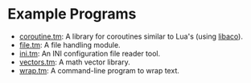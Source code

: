 # Example Programs

- [coroutine.tm](coroutine.tm): A library for coroutines similar to Lua's
  (using [libaco](https://libaco.org)).
- [file.tm](file.tm): A file handling module.
- [ini.tm](ini.tm): An INI configuration file reader tool.
- [vectors.tm](vectors.tm): A math vector library.
- [wrap.tm](wrap.tm): A command-line program to wrap text.
